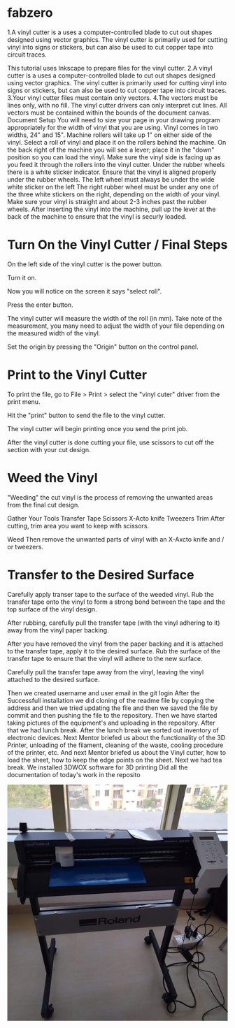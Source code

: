 # fabzero  

1.A vinyl cutter is a uses a computer-controlled blade to cut out shapes designed using vector graphics. The vinyl cutter is primarily used for cutting vinyl into signs or stickers, but can also be used to cut copper tape into circuit traces.

This tutorial uses Inkscape to prepare files for the vinyl cutter. 
2.A vinyl cutter is a uses a computer-controlled blade to cut out shapes designed using vector graphics. The vinyl cutter is primarily used for cutting vinyl into signs or stickers, but can also be used to cut copper tape into circuit traces.  
3.Your vinyl cutter files must contain only vectors. 
4.The vectors must be lines only, with no fill.
The vinyl cutter drivers can only interpret cut lines.
All vectors must be contained within the bounds of the document canvas.
Document Setup 
You will need to size your page in your drawing program appropriately for the width of vinyl that you are using. Vinyl comes in two widths, 24" and 15".
Machine rollers will take up 1" on either side of the vinyl.
Select a roll of vinyl and place it on the rollers behind the machine.
On the back right of the machine you will see a lever; place it in the "down" position so you can load the vinyl.
Make sure the vinyl side is facing up as you feed it through the rollers into the vinyl cutter.
Under the rubber wheels there is a white sticker indicator.
Ensure that the vinyl is aligned properly under the rubber wheels.
The left wheel must always be under the wide white sticker on the left
The right rubber wheel must be under any one of the three white stickers on the right, depending on the width of your vinyl. 
Make sure your vinyl is straight and about 2-3 inches past the rubber wheels.
After inserting the vinyl into the machine, pull up the lever at the back of the machine to ensure that the vinyl is securly loaded.
# Turn On the Vinyl Cutter / Final Steps
On the left side of the vinyl cutter is the power button.

Turn it on.

Now you will notice on the screen it says "select roll".

Press the enter button.

The vinyl cutter will measure the width of the roll (in mm). Take note of the measurement, you many need to adjust the width of your file depending on the measured width of the vinyl.

Set the origin by pressing the "Origin" button on the control panel.
# Print to the Vinyl Cutter
To print the file, go to File > Print > select the "vinyl cuter" driver from the print menu.

Hit the "print" button to send the file to the vinyl cutter.

The vinyl cutter will begin printing once you send the print job.

After the vinyl cutter is done cutting your file, use scissors to cut off the section with your cut design.
# Weed the Vinyl
 "Weeding" the cut vinyl is the process of removing the unwanted areas from the final cut design.

Gather Your Tools
Transfer Tape
Scissors
X-Acto knife
Tweezers
Trim
After cutting, trim area you want to keep with scissors.

Weed
Then remove the unwanted parts of vinyl with an X-Axcto knife and / or tweezers.
# Transfer to the Desired Surface
Carefully apply transer tape to the surface of the weeded vinyl. Rub the transfer tape onto the vinyl to form a strong bond between the tape and the top surface of the vinyl design.

After rubbing, carefully pull the transfer tape (with the vinyl adhering to it) away from the vinyl paper backing.

After you have removed the vinyl from the paper backing and it is attached to the transfer tape, apply it to the desired surface. Rub the surface of the transfer tape to ensure that the vinyl will adhere to the new surface.

Carefully pull the transfer tape away from the vinyl, leaving the vinyl attached to the desired surface.

Then we created username and user email in the git login After the Successfull installation we did cloning of the readme file by copying the address and then we tried updating the file and then we saved the file by commit and then pushing the file to the repository. Then we have started taking pictures of the equipment's and uploading in the repository. After that we had lunch break. After the lunch break we sorted out inventory of electronic devices. Next Mentor briefed us about the functionality of the 3D Printer, unloading of the filament, cleaning of the waste, cooling procedure of the printer, etc. And next Mentor briefed us about the Vinyl cutter, how to load the sheet, how to keep the edge points on the sheet. Next we had tea break. We installed 3DWOX software for 3D printing Did all the documentation of today's work in the reposito  

![](img/vinyl.jpg)